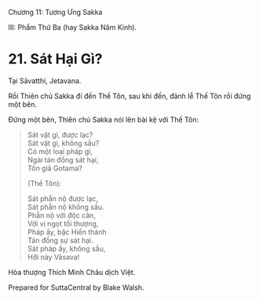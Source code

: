  

Chương 11: Tương Ưng Sakka

III: Phẩm Thứ Ba (hay Sakka Năm Kinh).

# 21\. Sát Hại Gì?

Tại Sāvatthi, Jetavana.

Rồi Thiên chủ Sakka đi đến Thế Tôn, sau khi đến, đảnh lễ Thế Tôn rồi đứng một bên.

Ðứng một bên, Thiên chủ Sakka nói lên bài kệ với Thế Tôn:

> Sát vật gì, được lạc?  
> Sát vật gì, không sầu?  
> Có một loại pháp gì,  
> Ngài tán đồng sát hại,  
> Tôn giả Gotama?
> 
> (Thế Tôn):
> 
> Sát phẫn nộ được lạc,  
> Sát phẫn nộ không sầu.  
> Phẫn nộ với độc căn,  
> Với vị ngọt tối thượng,  
> Pháp ấy, bậc Hiền thánh  
> Tán đồng sự sát hại.  
> Sát pháp ấy, không sầu,  
> Hỡi này Vāsava!

Hòa thượng Thích Minh Châu dịch Việt.

Prepared for SuttaCentral by Blake Walsh.